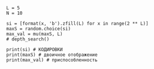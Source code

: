     L = 5
    N = 10

    si = [format(x, 'b').zfill(L) for x in range(2 ** L)]
    maxS = random.choice(si)
    max_val = mu(maxS, L)
    # depth_search()

    print(si) # КОДИРОВКИ
    print(maxS) # двоичное отображение
    print(max_val) # приспособленность